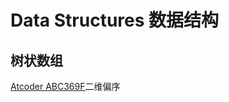 # Data Structures 数据结构
## 树状数组
[Atcoder ABC369F](https://atcoder.jp/contests/abc369/tasks/abc369_f)二维偏序